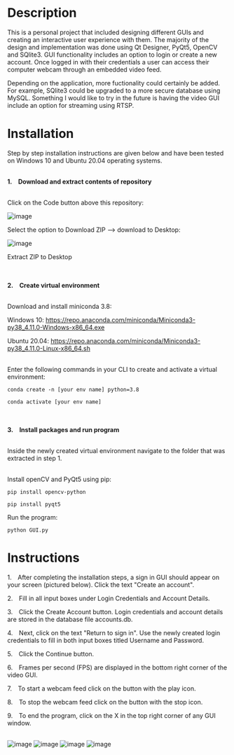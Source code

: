 # Description
This is a personal project that included designing different GUIs and creating an interactive user experience with them.  The majority of the design and implementation was done using Qt Designer, PyQt5, OpenCV and SQlite3. GUI functionality includes an option to login or create a new account.  Once logged in with their credentials a user can access their computer webcam through an embedded video feed.

Depending on the application, more fuctionality could certainly be added.  For example, SQlite3 could be upgraded to a more secure database using MySQL. Something I would like to try in the future is having the video GUI include an option for streaming using RTSP.  

# Installation
Step by step installation instructions are given below and have been tested on Windows 10 and Ubuntu 20.04 operating systems.  

<br />__1.&emsp;Download and extract contents of repository__

<br />Click on the Code button above this repository: 
	
![image](https://user-images.githubusercontent.com/105562075/168448040-769fe2a7-bad5-4bc9-9729-3c83bd9c18a8.png)
	
Select the option to Download ZIP --> download to Desktop: 
	
![image](https://user-images.githubusercontent.com/105562075/168448224-0c8d02ed-7052-444c-9eea-350290745254.png)
	
Extract ZIP to Desktop
	
<br /><br />__2.&emsp;Create virtual environment__
 
<br />Download and install miniconda 3.8:
	
Windows 10: https://repo.anaconda.com/miniconda/Miniconda3-py38_4.11.0-Windows-x86_64.exe
	
Ubuntu 20.04: https://repo.anaconda.com/miniconda/Miniconda3-py38_4.11.0-Linux-x86_64.sh
	
<br />Enter the following commands in your CLI to create and activate a virtual environment:
	
	conda create -n [your env name] python=3.8
		
	conda activate [your env name]

<br /><br />__3.&emsp;Install packages and run program__

<br />Inside the newly created virtual environment navigate to the folder that was extracted in step 1.
	
<br />Install openCV and PyQt5 using pip:
		
	pip install opencv-python
		
	pip install pyqt5
	
Run the program:
		
	python GUI.py

# Instructions
1.&emsp;After completing the installation steps, a sign in GUI should appear on your screen (pictured below). Click the text "Create an account".

2.&emsp;Fill in all input boxes under Login Credentials and Account Details.

3.&emsp;Click the Create Account button. Login credentials and account details are stored in the database file accounts.db.

4.&emsp;Next, click on the text "Return to sign in". Use the newly created login credentials to fill in both input boxes titled Username and Password.

5.&emsp;Click the Continue button.

6.&emsp;Frames per second (FPS) are displayed in the bottom right corner of the video GUI.

7.&emsp;To start a webcam feed click on the button with the play icon.  

8.&emsp;To stop the webcam feed click on the button with the stop icon.

9.&emsp;To end the program, click on the X in the top right corner of any GUI window.

<br />![image](https://user-images.githubusercontent.com/105562075/168449178-4bad69ef-4e4f-44dd-815e-fd102a64a607.png) ![image](https://user-images.githubusercontent.com/105562075/168449219-a196eef8-3830-4c7d-8c50-3ee48997ed75.png)
![image](https://user-images.githubusercontent.com/105562075/168449239-ca75c26a-9c74-4b5e-a8d3-6741cca6533c.png) ![image](https://user-images.githubusercontent.com/105562075/168450384-cba0b4f0-3519-4dba-90f4-851fb186a84b.png)
